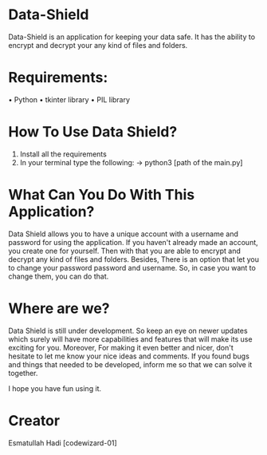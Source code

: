 # Data-Shield

Data-Shield is an application for keeping your data safe. It has the ability to encrypt and decrypt your any kind of files and folders.

# Requirements:

• Python
• tkinter library
• PIL library

# How To Use Data Shield?

1. Install all the requirements
2. In your terminal type the following:
   → python3 [path of the main.py]

# What Can You Do With This Application?

Data Shield allows you to have a unique account with a username and password for using the application. If you haven't already made an account, you create one for yourself. Then with that you are able to encrypt and decrypt any kind of files and folders. Besides, There is
an option that let you to change your password password and username. So, in case you want to change them, you can do that.

# Where are we? 

Data Shield is still under development. So keep an eye on newer updates which surely will have more capabilities and features that will make its use
exciting for you. Moreover, For making it even better and nicer, don't hesitate to let me know your nice ideas and comments. If you found bugs and things that needed to be developed, inform me so that we can solve it together.

I hope you have fun using it.

# Creator 
Esmatullah Hadi [codewizard-01]


